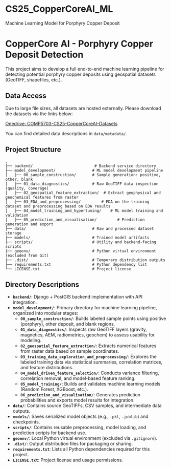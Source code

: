 # CS25_CopperCoreAI_ML
Machine Learning Model for Porphyry Copper Deposit

# CopperCore AI - Porphyry Copper Deposit Detection

This project aims to develop a full end-to-end machine learning pipeline for detecting potential porphyry copper deposits using geospatial datasets (GeoTIFF, shapefiles, etc.).


## Data Access

Due to large file sizes, all datasets are hosted externally. Please download the datasets via the links below:

[Onedrive: COMP5703-CS25-CopperCoreAI-Datasets](https://unisydneyedu-my.sharepoint.com/:f:/g/personal/fjia3080_uni_sydney_edu_au/EsmTTWAEUAhFllvxBn_h1YgBBUSFvqinmp0PuI-UrGDU5A?e=XhwrZE)

You can find detailed data descriptions in `data/metadata/`.


## Project Structure

```
.
├── backend/                           # Backend service directory
├── model_development/                # ML model development pipeline
│   ├── 00_sample_construction/       # Sample generation: positive, other, blank
│   ├── 01_data_diagnostics/          # Raw GeoTIFF data inspection (quality, coverage)
│   ├── 02_geospatial_feature_extraction/  # Extract geophysical and geochemical features from raster
│   ├── 03_EDA_and_preprocessing/         # EDA on the training dataset and preorocessing based on EDA results
│   ├── 04_model_training_and_hypertuning/    # ML model training and validation           
│   ├── 05_prediction_and_visualisation/         # Prediction generation and export
├── data/                             # Raw and processed dataset storage
├── models/                           # Trained model artifacts
├── scripts/                          # Utility and backend-facing scripts
├── geoenv/                           # Python virtual environment (excluded from Git)
├── .dist/                            # Temporary distribution outputs
├── requirements.txt                  # Python dependency list
└── LICENSE.txt                       # Project license
```

## Directory Descriptions

- **`backend/`**: Django + PostGIS backend implementation with API integration.
- **`model_development/`**: Primary directory for machine learning pipeline, organized into modular stages:
  - **`00_sample_construction/`**: Builds labeled sample points using positive (porphyry), other deposit, and blank regions.
  - **`01_data_diagnostics/`**: Inspects raw GeoTIFF layers (gravity, magnetics, AEM, radiometrics, geochem) to assess usability for modeling.
  - **`02_geospatial_feature_extraction/`**: Extracts numerical features from raster data based on sample coordinates.
  - **`03_training_data_exploration_and_preprocessing/`**: Explores the labeled training data via statistical summaries, correlation matrices, and feature distributions.
  - **`04_model_driven_feature_selection/`**: Conducts variance filtering, correlation removal, and model-based feature ranking.
  - **`05_model_training/`**: Builds and validates machine learning models (Random Forest, XGBoost, etc.).
  - **`06_prediction_and_visualisation/`**: Generates prediction probabilities and exports model results for integration.
- **`data/`**: Contains source GeoTIFFs, CSV samples, and intermediate data outputs.
- **`models/`**: Saves serialized model objects (e.g., `.pkl`, `.joblib`) and checkpoints.
- **`scripts/`**: Contains reusable preprocessing, model loading, and prediction scripts for backend use.
- **`geoenv/`**: Local Python virtual environment (excluded via `.gitignore`).
- **`.dist/`**: Output distribution files for packaging or sharing.
- **`requirements.txt`**: Lists all Python dependencies required for this project.
- **`LICENSE.txt`**: Project license and usage permissions.


